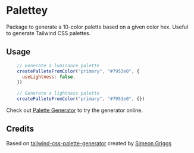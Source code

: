 # Palettey

Package to generate a 10-color palette based on a given color hex.
Useful to generate Tailwind CSS palettes.
## Usage

```js
    // Generate a luminance palette
    createPalleteFromColor("primary", "#7953e0", {
      useLightness: false,
    })
    
    // Generate a lightness palette
    createPalleteFromColor("primary", "#7953e0", {})
```

Check out [Palette Generator](https://tailwind.simeongriggs.dev) to try the generator online.

## Credits
Based on [tailwind-css-palette-generator](https://github.com/SimeonGriggs/tailwind-css-palette-generator) created by [Simeon Griggs](https://simeongriggs.dev/)

